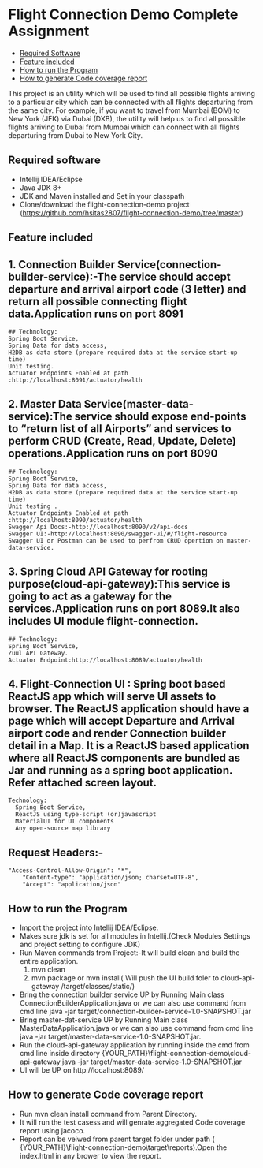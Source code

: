 # Flight Connection Demo Complete Assignment

* [Required Software](#required-software)
* [Feature included](#feature-included)
* [How to run the Program](#how-to-run-the-program)
* [How to generate Code coverage report](#How-to-generate-Code-coverage-report)

This project is an utility which will be used to find all possible flights arriving to a particular city which can be connected with all flights departuring from the same city. For example, if you want to travel from Mumbai (BOM) to New York (JFK) via Dubai (DXB), the utility will help us to find all possible flights arriving to Dubai from Mumbai which can connect with all flights departuring from Dubai to New York City.


## Required software
* Intellij IDEA/Eclipse
* Java JDK 8+
* JDK and Maven installed and Set in your classpath
* Clone/download the flight-connection-demo project (https://github.com/hsitas2807/flight-connection-demo/tree/master)

## Feature included
## 1.	Connection Builder Service(connection-builder-service):-The service should accept departure and arrival airport code (3 letter) and return all possible connecting flight data.Application runs on port 8091
    ## Technology: 
    Spring Boot Service, 
    Spring Data for data access, 
    H2DB as data store (prepare required data at the service start-up time)
    Unit testing.
    Actuator Endpoints Enabled at path :http://localhost:8091/actuator/health
## 2.	Master Data Service(master-data-service):The service should expose end-points to “return list of all Airports” and services to perform CRUD (Create, Read, Update, Delete) operations.Application runs on port 8090
    ## Technology: 
    Spring Boot Service, 
    Spring Data for data access, 
    H2DB as data store (prepare required data at the service start-up time)
    Unit testing .
    Actuator Endpoints Enabled at path :http://localhost:8090/actuator/health
    Swagger Api Docs:-http://localhost:8090/v2/api-docs
    Swagger UI:-http://localhost:8090/swagger-ui/#/flight-resource
    Swagger UI or Postman can be used to perfrom CRUD opertion on master-data-service.
## 3.	Spring Cloud API Gateway for rooting purpose(cloud-api-gateway):This service is going to act as a gateway for the services.Application runs on port 8089.It also includes UI module flight-connection.
    ## Technology: 
    Spring Boot Service, 
    Zuul API Gateway.
    Actuator Endpoint:http://localhost:8089/actuator/health
## 4. Flight-Connection UI :	Spring boot based ReactJS app which will serve UI assets to browser. The ReactJS application should have a page which will accept Departure and Arrival airport code and render Connection builder detail in a Map. It is a ReactJS based application where all ReactJS components are bundled as Jar and running as a spring boot application. Refer attached screen layout.
    Technology:
	  Spring Boot Service,
	  ReactJS using type-script (or)javascript
	  MaterialUI for UI components
	  Any open-source map library
	  
## Request Headers:-
	"Access-Control-Allow-Origin": "*",
        "Content-type": "application/json; charset=UTF-8",
        "Accept": "application/json"
    
    
## How to run the Program
  * Import the project into Intellij IDEA/Eclipse.
  * Makes sure jdk is set for all modules in Intellij.(Check Modules Settings and project setting to configure JDK)
  * Run Maven commands from Project:-It will build clean and build the entire application.
     1. mvn clean
     2. mvn package or mvn install( Will push the UI build foler to cloud-api-gateway /target/classes/static/)
  * Bring the connection builder service UP by Running Main class ConnectionBuilderApplication.java or we can also use command from cmd line java -jar target/connection-builder-service-1.0-SNAPSHOT.jar
  * Bring master-dat-service UP by Running Main class MasterDataApplication.java or we can also use command from cmd line java -jar target/master-data-service-1.0-SNAPSHOT.jar.
  * Run the cloud-api-gateway application by running inside the cmd from cmd line inside directory 
    {YOUR_PATH}\flight-connection-demo\cloud-api-gateway java -jar target/master-data-service-1.0-SNAPSHOT.jar
  * UI will be UP on http://localhost:8089/ 

## How to generate Code coverage report
   * Run mvn clean install command from Parent Directory.
   * It will run the test casess and will genrate aggregated Code coverage report using jacoco.
   * Report can be veiwed from parent target folder under path  ( {YOUR_PATH}\\flight-connection-demo\target\reports).Open the index.html in any brower to view the report.


     


